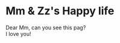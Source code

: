 <html>
    <head>
        <title>Mm & Zz's Happy life</title>
    </head>
    <body>
        <h1>
            Mm & Zz's Happy life 
        </h1>
        <p>Dear Mm, can you see this pag?<br>
            I love you!
        </p>
    </body>
</html>

